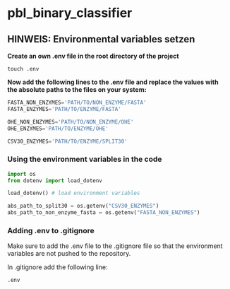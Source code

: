 # pbl_binary_classifier

## HINWEIS: Environmental variables setzen

**Create an own .env file in the root directory of the project** 

`touch .env`

**Now add the following lines to the .env file and replace the values with the absolute paths to the files on your system:**

```python
FASTA_NON_ENZYMES='PATH/TO/NON_ENZYME/FASTA'
FASTA_ENZYMES='PATH/TO/ENZYME/FASTA'

OHE_NON_ENZYMES='PATH/TO/NON_ENZYME/OHE'
OHE_ENZYMES='PATH/TO/ENZYME/OHE'

CSV30_ENZYMES='PATH/TO/ENZYME/SPLIT30'
```

### Using the environment variables in the code

```python
import os
from dotenv import load_dotenv

load_dotenv() # load environment variables

abs_path_to_split30 = os.getenv("CSV30_ENZYMES")
abs_path_to_non_enzyme_fasta = os.getenv("FASTA_NON_ENZYMES")
```

### Adding .env to .gitignore

Make sure to add the .env file to the .gitignore file so that the environment variables are not pushed to the repository.

In .gitignore add the following line:

```
.env
```


